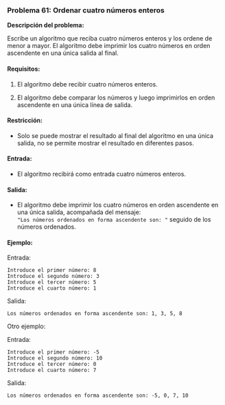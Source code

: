 ### **Problema 61: Ordenar cuatro números enteros**

**Descripción del problema:**

Escribe un algoritmo que reciba cuatro números enteros y los ordene de menor a mayor. El algoritmo debe imprimir los cuatro números en orden ascendente en una única salida al final.

#### Requisitos:

1. El algoritmo debe recibir cuatro números enteros.
   
2. El algoritmo debe comparar los números y luego imprimirlos en orden ascendente en una única línea de salida.

#### Restricción:

- Solo se puede mostrar el resultado al final del algoritmo en una única salida, no se permite mostrar el resultado en diferentes pasos.

#### Entrada:

- El algoritmo recibirá como entrada cuatro números enteros.

#### Salida:

- El algoritmo debe imprimir los cuatro números en orden ascendente en una única salida, acompañada del mensaje:  
  `"Los números ordenados en forma ascendente son: "` seguido de los números ordenados.

#### Ejemplo:

Entrada:
```
Introduce el primer número: 8
Introduce el segundo número: 3
Introduce el tercer número: 5
Introduce el cuarto número: 1
```

Salida:
```
Los números ordenados en forma ascendente son: 1, 3, 5, 8
```

Otro ejemplo:

Entrada:
```
Introduce el primer número: -5
Introduce el segundo número: 10
Introduce el tercer número: 0
Introduce el cuarto número: 7
```

Salida:
```
Los números ordenados en forma ascendente son: -5, 0, 7, 10
```
